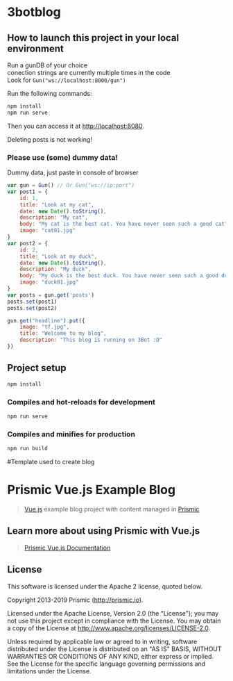 # 3botblog

## How to launch this project in your local environment

Run a gunDB of your choice  
conection strings are currently multiple times in the code  
Look for `Gun("ws://localhost:8000/gun")`

Run the following commands:

``` bash
npm install
npm run serve
```

Then you can access it at [http://localhost:8080](http://localhost:8080).  

Deleting posts is not working!
 ### Please use (some) dummy data!
Dummy data, just paste in console of browser
```javascript
var gun = Gun() // Or Gun("ws://ip:port")
var post1 = {
	id: 1,
	title: "Look at my cat",
	date: new Date().toString(),
	description: "My cat",
	body: "My cat is the best cat. You have never seen such a good cat",
	image: "cat01.jpg"
}
var post2 = {
	id: 2,
	title: "Look at my duck",
	date: new Date().toString(),
	description: "My duck",
	body: "My duck is the best duck. You have never seen such a good duck. A big yellow duck",
	image: "duck01.jpg"
}
var posts = gun.get('posts')
posts.set(post1)
posts.set(post2)

gun.get("headline").put({
	image: "tf.jpg",
	title: "Welcome to my blog",
	description: "This blog is running on 3Bot :D"
})

```


## Project setup
``` bash
npm install
```

### Compiles and hot-reloads for development
``` bash
npm run serve
```

### Compiles and minifies for production
``` bash
npm run build
```


#Template used to create blog

# Prismic Vue.js Example Blog

> [Vue.js](https://vuejs.org) example blog project with content managed in [Prismic](https://prismic.io)

## Learn more about using Prismic with Vue.js

> [Prismic Vue.js Documentation](https://prismic.io/docs/vuejs/getting-started/with-the-vuejs-starter)

## License

This software is licensed under the Apache 2 license, quoted below.

Copyright 2013-2019 Prismic (http://prismic.io).

Licensed under the Apache License, Version 2.0 (the "License"); you may not use this project except in compliance with the License. You may obtain a copy of the License at http://www.apache.org/licenses/LICENSE-2.0.

Unless required by applicable law or agreed to in writing, software distributed under the License is distributed on an "AS IS" BASIS, WITHOUT WARRANTIES OR CONDITIONS OF ANY KIND, either express or implied. See the License for the specific language governing permissions and limitations under the License.
